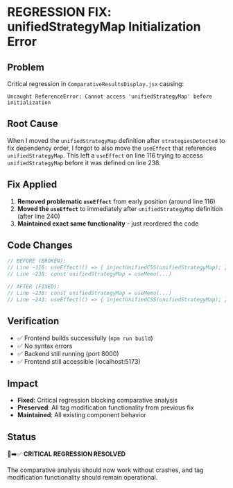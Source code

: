 # REGRESSION FIX: unifiedStrategyMap Initialization Error

## Problem
Critical regression in `ComparativeResultsDisplay.jsx` causing:
```
Uncaught ReferenceError: Cannot access 'unifiedStrategyMap' before initialization
```

## Root Cause
When I moved the `unifiedStrategyMap` definition after `strategiesDetected` to fix dependency order, I forgot to also move the `useEffect` that references `unifiedStrategyMap`. This left a `useEffect` on line 116 trying to access `unifiedStrategyMap` before it was defined on line 238.

## Fix Applied
1. **Removed problematic `useEffect`** from early position (around line 116)
2. **Moved the `useEffect`** to immediately after `unifiedStrategyMap` definition (after line 240)
3. **Maintained exact same functionality** - just reordered the code

## Code Changes
```javascript
// BEFORE (BROKEN):
// Line ~116: useEffect(() => { injectUnifiedCSS(unifiedStrategyMap); }, [unifiedStrategyMap, ...]);
// Line ~238: const unifiedStrategyMap = useMemo(...)

// AFTER (FIXED):
// Line ~238: const unifiedStrategyMap = useMemo(...)
// Line ~243: useEffect(() => { injectUnifiedCSS(unifiedStrategyMap); }, [unifiedStrategyMap, ...]);
```

## Verification
- ✅ Frontend builds successfully (`npm run build`)
- ✅ No syntax errors
- ✅ Backend still running (port 8000)
- ✅ Frontend still accessible (localhost:5173)

## Impact
- **Fixed**: Critical regression blocking comparative analysis
- **Preserved**: All tag modification functionality from previous fix
- **Maintained**: All existing component behavior

## Status
🚨➡️✅ **CRITICAL REGRESSION RESOLVED**

The comparative analysis should now work without crashes, and tag modification functionality should remain operational.
